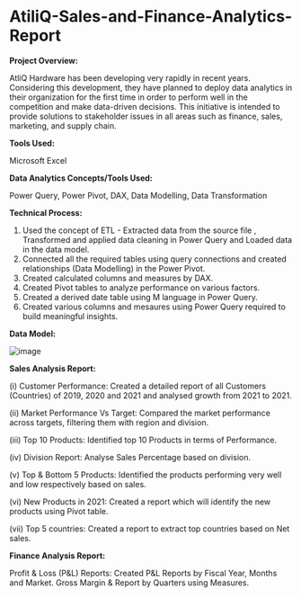 # AtiliQ-Sales-and-Finance-Analytics-Report
**Project Overview:**

AtliQ Hardware has been developing very rapidly in recent years. Considering this development, they have planned to deploy data analytics in their organization for the first time in order to perform well in the  competition and make data-driven decisions. This initiative is intended to provide solutions to stakeholder issues in all areas such as finance, sales, marketing, and supply chain.

**Tools Used:**

Microsoft Excel

**Data Analytics Concepts/Tools Used:**

Power Query, Power Pivot, DAX, Data Modelling, Data Transformation

**Technical Process:**

1. Used the concept of ETL - Extracted data from the source file , Transformed and applied data cleaning in Power Query and Loaded data in the data model.
2. Connected all the required tables using query connections and created relationships (Data Modelling) in the Power Pivot.
3. Created calculated columns and measures by DAX.
4. Created Pivot tables to analyze performance on various factors.
5. Created a derived date table using M language in Power Query.
6. Created various columns and mesaures using Power Query required to build meaningful insights.

**Data Model:**

![image](https://github.com/KonikaMallik/AtiliQ-Sales-and-Finance-Analytics-Report/assets/78590686/0d7efe98-faf0-494a-9653-74a4dee29a3e)

**Sales Analysis Report:**

(i) Customer Performance: Created a detailed report of all Customers (Countries) of 2019, 2020 and 2021 and analysed growth from 2021 to 2021.

(ii) Market Performance Vs Target: Compared the market performance across targets, filtering them with region and division.

(iii) Top 10 Products: Identified top 10 Products in terms of Performance.

(iv) Division Report: Analyse Sales Percentage based on division.

(v) Top & Bottom 5 Products: Identified the products performing very well and low respectively based on sales.

(vi) New Products in 2021: Created a report which will identify the new products using Pivot table.

(vii) Top 5 countries: Created a report to extract top countries based on Net sales.


**Finance Analysis Report:**

Profit & Loss (P&L) Reports: Created P&L Reports by Fiscal Year, Months and Market.
Gross Margin & Report by Quarters using Measures.



